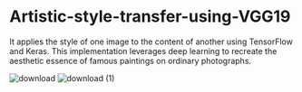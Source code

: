 # Artistic-style-transfer-using-VGG19
It applies the style of one image to the content of another using TensorFlow and Keras. This implementation leverages deep learning to recreate the aesthetic essence of famous paintings on ordinary photographs.


![download](https://github.com/user-attachments/assets/d5001d8f-c114-4132-b6bd-4085489bb95a)
![download (1)](https://github.com/user-attachments/assets/bf85cdb7-f7d2-4b47-8200-f9afad8811f7)

